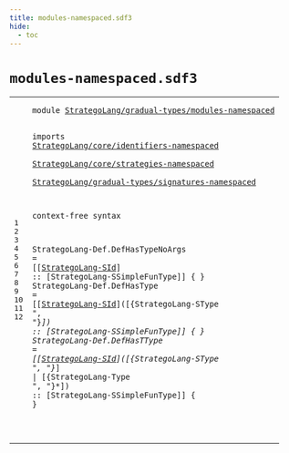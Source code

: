 ```yaml
---
title: modules-namespaced.sdf3
hide:
  - toc
---
```


# `modules-namespaced.sdf3`



[pdmosses/stratego/stratego.lang/src-gen/syntax/StrategoLang/gradual-types/modules-namespaced.sdf3]: https://github.com/pdmosses/stratego/blob/master/stratego.lang/src-gen/syntax/StrategoLang/gradual-types/modules-namespaced.sdf3 "The source file on GitHub"

<div class="sdf3"><table class="highlighttable"><tbody><tr><td class="linenos"><div class="linenodiv"><pre><span></span>1
2
3
4
5
6
7
8
9
10
11
12
</pre></div></td>
<td class="code"><pre><code><span class="keyword">module</span> <a href="../main-namespaced.sdf3#StrategoLang/gradual-types/modules-namespaced_61_106" id="StrategoLang/gradual-types/modules-namespaced_7_52" title="Referenced at ../main-namespaced.sdf3 line 4">StrategoLang/gradual-types/modules-namespaced</a>

<span class="keyword">imports</span>
  <a href="../../core/identifiers-namespaced.sdf3#StrategoLang/core/identifiers-namespaced_7_47" id="StrategoLang/core/identifiers-namespaced_64_104" title="Defined at ../../core/identifiers-namespaced.sdf3 line 1">StrategoLang/core/identifiers-namespaced</a>        
  <a href="../../core/strategies-namespaced.sdf3#StrategoLang/core/strategies-namespaced_7_46" id="StrategoLang/core/strategies-namespaced_108_147" title="Defined at ../../core/strategies-namespaced.sdf3 line 1">StrategoLang/core/strategies-namespaced</a>        
  <a href="../signatures-namespaced.sdf3#StrategoLang/gradual-types/signatures-namespaced_7_55" id="StrategoLang/gradual-types/signatures-namespaced_151_199" title="Defined at ../signatures-namespaced.sdf3 line 1">StrategoLang/gradual-types/signatures-namespaced</a>

<span class="keyword">context-free syntax</span>

  <span id="StrategoLang-Def_224_240" title="Not referenced locally, nor via imports">StrategoLang-Def</span>.<span class="cons_Constructor"><span id="DefHasTypeNoArgs_241_257" title="Not referenced locally, nor via imports">DefHasTypeNoArgs</span></span> = [[<a href="../../core/strategies-namespaced.sdf3#StrategoLang-SId_1108_1124" id="StrategoLang-SId_262_278" title="Defined at ../../core/strategies-namespaced.sdf3 line 36">StrategoLang-SId</a>] <span class="cons_String">::</span> [StrategoLang-SSimpleFunType]] { }
  <span id="StrategoLang-Def_320_336" title="Not referenced locally, nor via imports">StrategoLang-Def</span>.<span class="cons_Constructor"><span id="DefHasType_337_347" title="Not referenced locally, nor via imports">DefHasType</span></span> = [[<a href="../../core/strategies-namespaced.sdf3#StrategoLang-SId_1108_1124" id="StrategoLang-SId_352_368" title="Defined at ../../core/strategies-namespaced.sdf3 line 36">StrategoLang-SId</a>]<span class="cons_String">(</span>[{StrategoLang-SType <span class="cons_Lit">", "</span>}*]<span class="cons_String">)</span> <span class="cons_String">::</span> [StrategoLang-SSimpleFunType]] { }
  <span id="StrategoLang-Def_440_456" title="Not referenced locally, nor via imports">StrategoLang-Def</span>.<span class="cons_Constructor"><span id="DefHasTType_457_468" title="Not referenced locally, nor via imports">DefHasTType</span></span> = [[<a href="../../core/strategies-namespaced.sdf3#StrategoLang-SId_1108_1124" id="StrategoLang-SId_473_489" title="Defined at ../../core/strategies-namespaced.sdf3 line 36">StrategoLang-SId</a>]<span class="cons_String">(</span>[{StrategoLang-SType <span class="cons_Lit">", "</span>}*] <span class="cons_String">|</span> [{StrategoLang-Type <span class="cons_Lit">", "</span>}*]<span class="cons_String">)</span> <span class="cons_String">::</span> [StrategoLang-SSimpleFunType]] { }

</code></pre></td></tr></tbody></table></div>
